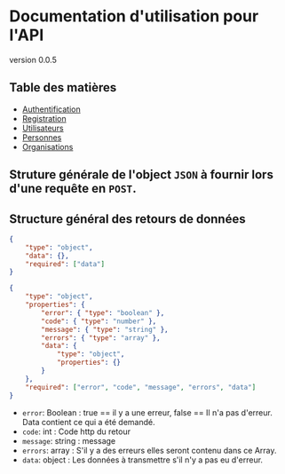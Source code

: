 # Documentation d'utilisation pour l'API
version 0.0.5

## Table des matières
- [Authentification](Authentification.md)
- [Registration](Registration.md)
- [Utilisateurs](Users.md)
- [Personnes](Personnes.md)
- [Organisations](Organisations.md)


## Struture générale de l'object `JSON` à fournir lors d'une requête en `POST`.

## Structure général des retours de données
```json
{
    "type": "object",
    "data": {},
    "required": ["data"]
}
```

```json
{
    "type": "object",
    "properties": {
        "error": { "type": "boolean" },
        "code": { "type": "number" },
        "message": { "type": "string" },
        "errors": { "type": "array" },
        "data": {
            "type": "object",
            "properties": {}
        }
    },
    "required": ["error", "code", "message", "errors", "data"]
}
```

- `error`: Boolean : true == il y a une erreur, false == Il n'a pas d'erreur. Data contient ce qui a été demandé.
- `code`: int : Code http du retour
- `message`: string : message
- `errors`: array : S'il y a des erreurs elles seront contenu dans ce Array.
- `data`: object : Les données à transmettre s'il n'y a pas eu d'erreur.